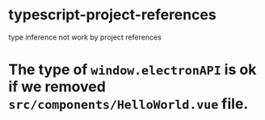 # typescript-project-references
type inference not work by project references

# The type of `window.electronAPI` is ok if we removed `src/components/HelloWorld.vue` file.
